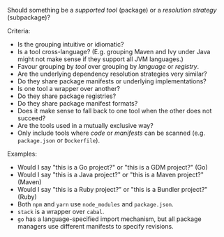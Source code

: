 Should something be a _supported tool_ (package) or a _resolution strategy_ (subpackage)?

Criteria:
- Is the grouping intuitive or idiomatic?
- Is a tool cross-language? (E.g. grouping Maven and Ivy under Java might not make sense if they support all JVM languages.)
- Favour grouping by _tool_ over grouping by _language_ or _registry_.
- Are the underlying dependency resolution strategies very similar?
- Do they share package manifests or underlying implementations?
- Is one tool a wrapper over another?
- Do they share package registries?
- Do they share package manifest formats?
- Does it make sense to fall back to one tool when the other does not succeed?
- Are the tools used in a mutually exclusive way?
- Only include tools where _code_ or _manifests_ can be scanned (e.g. `package.json` or `Dockerfile`).

Examples:
- Would I say "this is a Go project?" or "this is a GDM project?" (Go)
- Would I say "this is a Java project?" or "this is a Maven project?" (Maven)
- Would I say "this is a Ruby project?" or "this is a Bundler project?" (Ruby)
- Both `npm` and `yarn` use `node_modules` and `package.json`.
- `stack` is a wrapper over `cabal`.
- `go` has a language-specified import mechanism, but all package managers use different manifests to specify revisions.